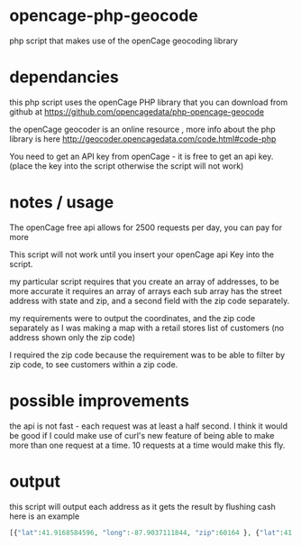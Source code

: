 # opencage-php-geocode
php script that makes use of the openCage geocoding library

# dependancies
this php script uses the openCage PHP library that you can download from github at
https://github.com/opencagedata/php-opencage-geocode

the openCage geocoder is an online resource , more info about the php library is here
http://geocoder.opencagedata.com/code.html#code-php 

You need to get an API key from openCage - it is free to get an api key.
(place the key into the script otherwise the script will not work)

# notes / usage
The openCage free api allows for 2500 requests per day, you can pay for more 

This script will not work until you insert your openCage api Key into the script.

my particular script requires that you create an array of addresses, to be more accurate it requires an array of arrays each sub array has the street address with state and zip, and a second field with the zip code separately.

my requirements were to output the coordinates, and the zip code separately as I was making a map with a retail stores list of customers (no address shown only the zip code)

I required the zip code because the requirement was to be able to filter by zip code, to see customers within a zip code.

# possible improvements

the api is not fast - each request was at least a half second.
I think it would be good if I could make use of curl's new feature of being able to make more than one request at a time.
10 requests at a time would make this fly.

# output
this script will output each address as it gets the result by flushing cash
here is an example 
```PHP
[{"lat":41.9168584596, "long":-87.9037111844, "zip":60164 }, {"lat":41.9144342, "long":-87.9035065, "zip":60164 }, {}]
```